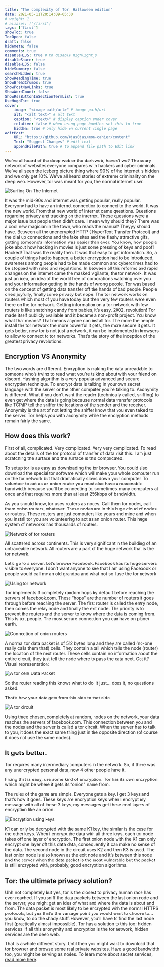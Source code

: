 ```yaml
---
title: "The complexity of Tor: Halloween edition"
date: 2021-05-11T20:14:09+05:30
# weight: 1
# aliases: ["/first"]
tags: ["first"]
showToc: true
TocOpen: false
draft: false
hidemeta: false
comments: true
disableHLJS: true # to disable highlightjs
disableShare: true
disableHLJS: false
hideSummary: false
searchHidden: true
ShowReadingTime: true
ShowBreadCrumbs: true
ShowPostNavLinks: true
ShowWordCount: false
ShowRssButtonInSectionTermList: true
UseHugoToc: true
cover:
    image: "<image path/url>" # image path/url
    alt: "<alt text>" # alt text
    caption: "<text>" # display caption under cover
    relative: false # when using page bundles set this to true
    hidden: true # only hide on current single page
editPost:
    URL: "https://github.com/0jas0jas/mon-cahier/content"
    Text: "Suggest Changes" # edit text
    appendFilePath: true # to append file path to Edit link
---
```


We’ve all heard of the deep web or the dark web, haven’t we? The scary network of websites everyone compares with hackers and cyber criminals. We’ve all seen the iceberg picture thing where 90% of the internet is hidden and we only get 10%. We’ve all heard stories of extreme criminality on the deep web. However, tor was meant for you, the normal internet user.

![Surfing On The Internet](https://media.tenor.com/images/696c29acbf198e7072e6a1788d88048e/tenor.png)

It was the mid-90s and internet was getting popular, really popular. Everyone had to have an internet connection to connect to the world. It was the new world. From that new world of internet came questions. Questions regarding privacy and tracking on the internet. These questions were a major issue but people then didn’t care. I mean why should they? There was a cool new magician in the town, who reads the manual? Theyyy should have. Between all the unencrypted HTTP ( HyperText Transfer Protocol) and the dial up connections and the fake sites and the flashy attractive gifs, getting someone’s information was easier than ever. You know, how people joke about how hacking in movies is just some pressing of keys and poof! Hacked! That was the reality then. It was that easy to get information. So, a couple of things had to happen, a better encryption had to be introduced, awareness among people had to be made common and cybercrimes had to be stopped with rules and regulations. In between all this reforms and rapid changes on the internet came the masked vigilante, the tor network. It was just an idea, an idea of the world free of corporations watching over you and your information getting in the hands of wrong people. Tor was based on the concept of getting data transfer off the hands of bad people. People cried joyfully, finally some privacy but nope. The tor network works on routers which most of you have today but then very few routers were even there on the tor network. Getting information on a tor network with few routers is like snatching candy from babies, it’s easy. 2002, revolution! Tor made itself publicly available and it became a non-profit project. You know what that means? That means anyone can install tor. The more the people install the tor network the more powerful it gets, the more secure it gets. It gets better, now tor is not just a network, it can be implemented in browsers to allow to connect to tor networks. That’s the story of the inception of the greatest privacy revolutions.

## Encryption VS Anonymity

The two words are different. Encryption is making the data unreadable to someone who’s trying to read what you’re talking about with your friend on discord. Hashing algorithm is a very popular advanced and secure encryption technique. To encrypt data is talking in your own secret language with the server or the other computer you’re talking to. Anonymity is different. What if you don’t want the reader (technically called, sniffing) to even get where the data is going because normal data transfer protocols like TCP/IP tell the sniffer the locations of the sender and the receiver. Anonymity is the art of not letting the sniffer know that you even talked to the server. Tor helps you with anonymity while the encryption methods remain fairly the same.

## How does this work?


First of all, complicated. Very complicated. Very very complicated. To read about the details of the tor protocol of transfer of data visit this. I am just scratching the surface and the surface is this complicated.

To setup tor is as easy as downloading the tor browser. You could also download the special tor software which will make your whole computer run on the tor network but that dramatically slows down your computer. To volunteer to act as an onion router you must also have a reasonable bandwidth because you’ll be connecting to, sometimes, many computers at once and that requires more than at least 256kbps of bandwidth.

As you should know, tor uses routers as nodes. Call them tor nodes, call them onion routers, whatever. These nodes are in this huge cloud of nodes or routers. These routers are just computers like yours and mine and when you install tor you are volunteering to act as an onion router. This huge system of networks has thousands of routers.

![Network of tor routers](/pictures/world.jpg)

All scattered across continents. This is very significant in the building of an untraceable network. All routers are a part of the huge network that is the tor network.

Let’s go to a server. Let’s browse Facebook. Facebook has its huge servers visible to everyone. I don’t want anyone to see that I am using Facebook or people would call me an old grandpa and what not so I use the tor network

![Using tor network](/pictures/Me.jpg)

Tor implements 3 completely random hops by default before reaching the servers of facebook.com. These “hops" are the number of routers it goes through before reaching the server. The first router is called the entry node, then comes the relay node and finally the exit node. The priority is to prevent the routers and the server to know where the data is coming from. This is tor, people. The most secure connection you can have on planet earth.


![Connection of onion routers](/pictures/routers.jpg)

A normal tor data packet is of 512 bytes long and they are called (no-one really calls them that!) cells. They contain a tail which tells the node (router) the location of the next router. These cells contain no information about the entire circuit, they just tell the node where to pass the data next. Got it? Visual representation:


![A tor cell/ Data Packet](/pictures/Screenshot%202021-05-11%20121919.jpg)

So the router reading this knows what to do. It just... does it, no questions asked.

That’s how your data gets from this side to that side

![A tor circuit](/pictures/tor%20circuit.jpg)

Using three chosen, completely at random, nodes on the network, your data reaches the servers of facebook.com. This connection between you and the nodes and the server is called a tor circuit. When the server has to talk to you, it does the exact same thing just in the opposite direction (of course it does not use the same nodes).

## It gets better.

Tor requires many intermediary computers in the network. So, if there was any unencrypted personal data, now 4 other people have it.

Fixing that is easy, use some kind of encryption. Tor has its own encryption which might be where it gets its “onion" name from.

The rules of the game are simple. Everyone gets a key. I get 3 keys and that’s how it goes. These keys are encryption keys when I encrypt my message with all of these 3 keys, my messages get these cool layers of encryption like an onion.

![Encryption using keys](/pictures/encryption.jpg)

K1 can only be decrypted with the same K1 key, the similar is the case for the other keys. When I encrypt the data with all three keys, each tor node takes off one layer of encryption. The first onion node with the K1 can only encrypt one layer off this data data, consequently it can make no sense of the data. The second node in the circuit uses K2 and then K3 is used. The last onion node is also known as the exit node and it’s between this node and the server when the data packet is the most vulnerable but the packet is still encrypted with, probably, good encryption algorithms.

## Tor: the ultimate privacy solution?


Uhh not completely but yes, tor is the closest to privacy human race has ever reached. If you sniff the data packets between the last onion node and the server, you might get an idea of what and where the data is about and from. The data packet is most likely to be encrypted with the normal HTTPS protocols, but yes that’s the vantage point you would want to choose to… you know, to do the shady stuff. However, you’ll have to find the last node first (practically almost impossible). Tor has a solution to this too: hidden services. If all this anonymity and encryption is the tor network, hidden services are the deep web.

That is a whole different story. Until then you might want to download that tor browser and browse some real private websites. Have a good bandwidth too, you might be serving as nodes. To learn more about secret services, [read more here](/content/post/tor2.md).
